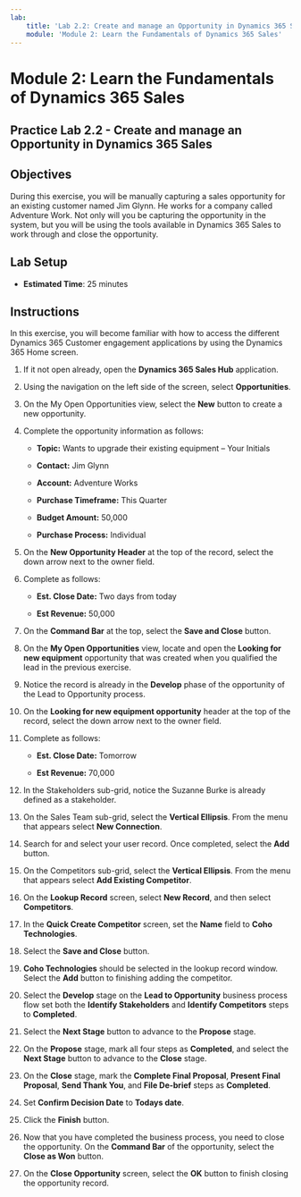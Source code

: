 ```yaml
---
lab:
    title: 'Lab 2.2: Create and manage an Opportunity in Dynamics 365 Sales'
    module: 'Module 2: Learn the Fundamentals of Dynamics 365 Sales'
---
```


Module 2: Learn the Fundamentals of Dynamics 365 Sales
========================

## Practice Lab 2.2 - Create and manage an Opportunity in Dynamics 365 Sales 

## Objectives

During this exercise, you will be manually capturing a sales opportunity for an existing customer named Jim Glynn. He works for a company called Adventure Work. Not only will you be capturing the opportunity in the system, but you will be using the tools available in Dynamics 365 Sales to work through and close the opportunity.


## Lab Setup

  - **Estimated Time**: 25 minutes

## Instructions

In this exercise, you will become familiar with how to access the different Dynamics 365 Customer engagement applications by using the Dynamics 365 Home screen. 

1. If it not open already, open the **Dynamics 365 Sales Hub** application. 

2. Using the navigation on the left side of the screen, select **Opportunities**. 

3. On the My Open Opportunities view, select the **New** button to create a new opportunity.

4. Complete the opportunity information as follows:

	- **Topic:** Wants to upgrade their existing equipment – Your Initials

	- **Contact:** Jim Glynn

	- **Account:** Adventure Works

	- **Purchase Timeframe:** This Quarter

	- **Budget Amount:** 50,000

	- **Purchase Process:** Individual

5. On the **New Opportunity Header** at the top of the record, select the down arrow next to the owner field. 

6. Complete as follows:

	- **Est. Close Date:** Two days from today

	- **Est Revenue:** 50,000

7. On the **Command Bar** at the top, select the **Save and Close** button. 

8. On the **My Open Opportunities** view, locate and open the **Looking for new equipment** opportunity that was created when you qualified the lead in the previous exercise. 

9. Notice the record is already in the **Develop** phase of the opportunity of the Lead to Opportunity process. 

10. On the **Looking for new equipment opportunity** header at the top of the record, select the down arrow next to the owner field. 

11. Complete as follows:

	- **Est. Close Date:** Tomorrow

	- **Est Revenue:** 70,000

12. In the Stakeholders sub-grid, notice the Suzanne Burke is already defined as a stakeholder. 

13. On the Sales Team sub-grid, select the **Vertical Ellipsis**. From the menu that appears select **New Connection**. 

14. Search for and select your user record. Once completed, select the **Add** button. 

15. On the Competitors sub-grid, select the **Vertical Ellipsis**. From the menu that appears select **Add Existing Competitor**. 

16. On the **Lookup Record** screen, select **New Record**, and then select **Competitors**.

17. In the **Quick Create Competitor** screen, set the **Name** field to **Coho Technologies**.

18. Select the **Save and Close** button.

19. **Coho Technologies** should be selected in the lookup record window. Select the **Add** button to finishing adding the competitor. 

20. Select the **Develop** stage on the **Lead to Opportunity** business process flow set both the **Identify Stakeholders** and **Identify Competitors** steps to **Completed**. 

21. Select the **Next Stage** button to advance to the **Propose** stage.

22. On the **Propose** stage, mark all four steps as **Completed**, and select the **Next Stage** button to advance to the **Close** stage. 

23. On the **Close** stage, mark the **Complete Final Proposal**, **Present Final Proposal**, **Send Thank You**, and **File De-brief** steps as **Completed**. 

24. Set **Confirm Decision Date** to **Todays date**. 

25. Click the **Finish** button. 

26. Now that you have completed the business process, you need to close the opportunity. On the **Command Bar** of the opportunity, select the **Close as Won** button. 

27. On the **Close Opportunity** screen, select the **OK** button to finish closing the opportunity record. 
